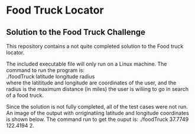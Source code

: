 # Food Truck Locator
<h2>Solution to the Food Truck Challenge</h2>
This repository contains a not quite completed solution to the Food truck locator.
<p>The included executable file will only run on a Linux machine.  The command to run the program is:<br>
./foodTruck latitude longitude radius <br>
  where the latititude and longitude are coordinates of the user, and the radius is the maximum distance (in miles) the user is wiliing to go in search of a food truck. </p>
<p> Since the solution is not fully completed, all of the test cases were not run. An image of the output with orriginatiing latitude and longitude coordinates is shown below.  The command run to get the ouput is: ./foodTruck 37.7749 122.4194 2.

